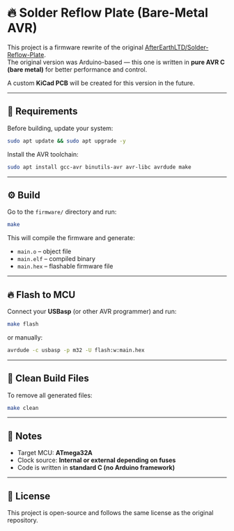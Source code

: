 # 🔥 Solder Reflow Plate (Bare-Metal AVR)

This project is a firmware rewrite of the original [AfterEarthLTD/Solder-Reflow-Plate](https://github.com/AfterEarthLTD/Solder-Reflow-Plate).  
The original version was Arduino-based — this one is written in **pure AVR C 
(bare metal)** for better performance and control.

A custom **KiCad PCB** will be created for this version in the future.

---

## 🧰 Requirements

Before building, update your system:
```bash
sudo apt update && sudo apt upgrade -y
```

Install the AVR toolchain:
```bash
sudo apt install gcc-avr binutils-avr avr-libc avrdude make
```

---

## ⚙️ Build

Go to the `firmware/` directory and run:
```bash
make
```

This will compile the firmware and generate:
- `main.o` – object file 
- `main.elf` – compiled binary 
- `main.hex` – flashable firmware file

---

## 🔥 Flash to MCU

Connect your **USBasp** (or other AVR programmer) and run:
```bash
make flash
```
or manually:
```bash
avrdude -c usbasp -p m32 -U flash:w:main.hex
```

---

## 🧹 Clean Build Files
To remove all generated files:
```bash
make clean
```

---

## 🧩 Notes
- Target MCU: **ATmega32A**
- Clock source: **Internal or external depending on fuses**
- Code is written in **standard C (no Arduino framework)**

---

## 📘 License
This project is open-source and follows the same license as the original
repository.
